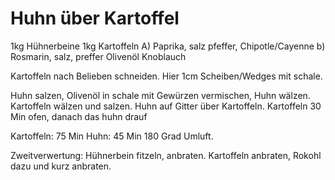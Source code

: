 Huhn über Kartoffel
===================

1kg Hühnerbeine
1kg Kartoffeln
A) Paprika, salz pfeffer, Chipotle/Cayenne
b) Rosmarin, salz, preffer
Olivenöl
Knoblauch

Kartoffeln nach Belieben schneiden. Hier 1cm Scheiben/Wedges mit schale.


Huhn salzen, Olivenöl in schale mit Gewürzen vermischen, Huhn wälzen.
Kartoffeln wälzen und salzen. Huhn auf Gitter über Kartoffeln.
Kartoffeln 30 Min ofen, danach das huhn drauf


Kartoffeln: 75 Min
Huhn: 45 Min
180 Grad Umluft.

Zweitverwertung: 
Hühnerbein fitzeln, anbraten. Kartoffeln anbraten, Rokohl dazu und kurz anbraten. 

